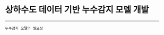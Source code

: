 # 상하수도 데이터 기반 누수감지 모델 개발

-------------------------------------------------------------------------------------------------------------------------

```
누수감지 모델의 필요성
```
